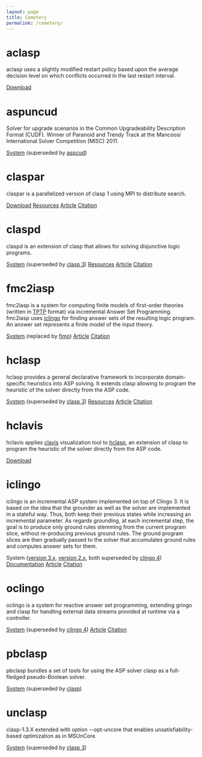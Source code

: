 ```yaml
---
layout: page
title: Cemetery
permalink: /cemetery/
---
```


# aclasp

aclasp uses a slightly modified restart policy based upon the average decision level on which conflicts occurred in the last restart interval.

[Download](https://sourceforge.net/p/potassco/code/HEAD/tree/branches/adaptive-restarts/adapt-to-avgdl)

# aspuncud

Solver for upgrade scenarios in the Common Upgradeability Description Format (CUDF).
Winner of Paranoid and Trendy Track at the Mancoosi International Solver Competition (MISC) 2011.

[System](https://www.cs.uni-potsdam.de/aspcud/index.html)
(superseded by [aspcud](/aspcud/))

# claspar

claspar is a parallelized version of clasp 1 using MPI to distribute search.

[Download](https://sourceforge.net/projects/potassco/files/claspar/)
[Resources](https://www.cs.uni-potsdam.de/claspar)
[Article](https://www.cs.uni-potsdam.de/wv/pdfformat/gekakascsc11a.pdf)
[Citation](https://www.cs.uni-potsdam.de/wv/bibtex/gekakascsc11a.bib)

# claspd

claspd is an extension of clasp that allows for solving disjunctive logic programs.

[System](https://sourceforge.net/projects/potassco/files/claspd/)
(superseded by [clasp 3](/clasp/))
[Resources](https://www.cs.uni-potsdam.de/claspd/)
[Article](https://www.cs.uni-potsdam.de/wv/pdfformat/drgegrkakoossc08a.pdf)
[Citation](https://www.cs.uni-potsdam.de/wv/bibtex/drgegrkakoossc08a.bib)

# fmc2iasp

fmc2iasp is a system for computing finite models of first-order theories
(written in [TPTP](http://www.cs.miami.edu/~tptp/) format)
via incremental Answer Set Programming.
fmc2iasp uses [iclingo](/cemetery/#iclingo) for finding answer sets of the resulting logic program.
An answer set represents a finite model of the input theory.

[System](https://sourceforge.net/p/potassco/code/HEAD/tree/trunk/fmc2iasp/)
(replaced by [fimo](/labs/#fimo))
[Article](https://www.cs.uni-potsdam.de/wv/pdfformat/gesasc11a.pdf)
[Citation](https://www.cs.uni-potsdam.de/wv/bibtex/gesasc11a.bib)

# hclasp

hclasp provides a general declarative framework to incorporate domain-specific heuristics into ASP solving.
It extends clasp allowing to program the heuristic of the solver directly from the ASP code.

[System](https://sourceforge.net/projects/potassco/files/hclasp)
(superseded by [clasp 3](/clasp/))
[Resources](https://www.cs.uni-potsdam.de/hclasp/)
[Article](https://www.cs.uni-potsdam.de/wv/pdfformat/gekaotroscwa13a.pdf)
[Citation](https://www.cs.uni-potsdam.de/wv/bibtex/gekaotroscwa13a.bib)

# hclavis

hclavis applies
[clavis](https://www.cs.uni-potsdam.de/clavis)
visualization tool to
[hclasp](https://www.cs.uni-potsdam.de/hclasp),
an extension of clasp to program the heuristic of the solver directly from the ASP code.

[Download](https://www.cs.uni-potsdam.de/clavis/download/hclavis-1.1.5-x86_64-linux-static.tar.gz)

# iclingo

iclingo is an incremental ASP system implemented on top of Clingo 3.
It is based on the idea that the grounder as well as the solver are implemented in a stateful way.
Thus, both keep their previous states while increasing an incremental parameter.
As regards grounding, at each incremental step, the goal is to produce only ground rules stemming from the current program slice, without re-producing previous ground rules.
The ground program slices are then gradually passed to the solver that accumulates ground rules and computes answer sets for them.

System
([version 3.x](https://sourceforge.net/projects/potassco/files/iclingo/),
[version 2.x](https://sourceforge.net/projects/potassco/files/gringo/),
both superseded by  [clingo 4](/clingo/))
[Documentation](https://sourceforge.net/projects/potassco/files/guide/)
[Article](https://www.cs.uni-potsdam.de/wv/pdfformat/gekakaosscth08a.pdf)
[Citation](https://www.cs.uni-potsdam.de/wv/bibtex/gekakaosscth08a.bib)

# oclingo

oclingo is a system for reactive answer set programming, extending gringo and clasp for handling external data streams provided at runtime via a controller.

[System](https://www.cs.uni-potsdam.de/wv/oclingo/)
(superseded by [clingo 4](/clingo/))
[Article](https://www.cs.uni-potsdam.de/wv/pdfformat/gegrkasc11a.pdf)
[Citation](https://www.cs.uni-potsdam.de/wv/bibtex/gegrkasc11a.bib)

# pbclasp

pbclasp bundles a set of tools for using the ASP solver clasp as a full-fledged pseudo-Boolean solver.

[System](https://sourceforge.net/p/potassco/code/HEAD/tree/trunk/pbclasp/)
(superseded by [clasp](/clasp/))

# unclasp

clasp-1.3.X extended with option --opt-uncore that enables unsatisfiability-based optimization as in MSUnCore.

[System](https://sourceforge.net/p/potassco/code/HEAD/tree/branches/unclasp/)
(superseded by [clasp 3](/clasp/))

